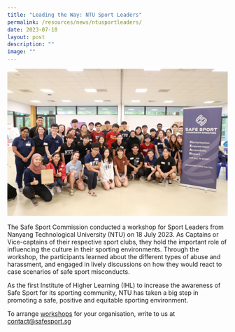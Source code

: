 ```yaml
---
title: "Leading the Way: NTU Sport Leaders"
permalink: /resources/news/ntusportleaders/
date: 2023-07-18
layout: post
description: ""
image: ""
---
```



  ![](/images/ntu%20workshop.JPG)   

The Safe Sport Commission conducted a workshop for Sport Leaders from Nanyang Technological University (NTU) on 18 July 2023. As Captains or Vice-captains of their respective sport clubs, they hold the important role of influencing the culture in their sporting environments. Through the workshop, the participants learned about the different types of abuse and harassment, and engaged in lively discussions on how they would react to case scenarios of safe sport misconducts.    

As the first Institute of Higher Learning (IHL) to increase the awareness of Safe Sport for its sporting community, NTU has taken a big step in promoting a safe, positive and equitable sporting environment. 

To arrange [workshops](https://www.safesport.sg/training-and-education/workshops/) for your organisation, write to us at contact@safesport.sg